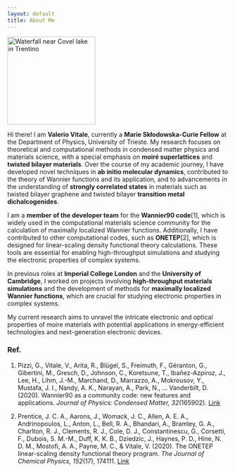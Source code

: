 ```yaml
---
layout: default
title: About Me
---
```


<img src="images/IMG20240714133612.jpg" alt="Waterfall near Covel lake in Trentino" width="200" />

Hi there! I am **Valerio Vitale**, currently a **Marie Skłodowska-Curie Fellow** at the Department of Physics, University of Trieste. My research focuses on theoretical and computational methods in condensed matter physics and materials science, with a special emphasis on **moiré superlattices** and **twisted bilayer materials**. Over the course of my academic journey, I have developed novel techniques in **ab initio molecular dynamics**, contributed to the theory of Wannier functions and its application, and to advancements in the understanding of **strongly correlated states** in materials such as twisted bilayer graphene and twisted bilayer **transition metal dichalcogenides**.

I am a **member of the developer team** for the **Wannier90 code**[1], which is widely used in the computational materials science community for the calculation of maximally localized Wannier functions. Additionally, I have contributed to other computational codes, such as **ONETEP**[2], which is designed for linear-scaling density functional theory calculations. These tools are essential for enabling high-throughput simulations and studying the electronic properties of complex systems.

In previous roles at **Imperial College London** and the **University of Cambridge**, I worked on projects involving **high-throughput materials simulations** and the development of methods for **maximally localized Wannier functions**, which are crucial for studying electronic properties in complex systems. 

My current research aims to unravel the intricate electronic and optical properties of moire materials with potential applications in energy-efficient technologies and next-generation electronic devices.

### Ref.
1. Pizzi, G., Vitale, V., Arita, R., Blügel, S., Freimuth, F., Géranton, G., Gibertini, M., Gresch, D., Johnson, C., Koretsune, T., Ibañez-Azpiroz, J., Lee, H., Lihm, J.-M., Marchand, D., Marrazzo, A., Mokrousov, Y., Mustafa, J. I., Nandy, A. K., Narayan, A., Park, N., … Vanderbilt, D. (2020). Wannier90 as a community code: new features and applications. *Journal of Physics: Condensed Matter, 32*(165902). [Link](https://iopscience.iop.org/article/10.1088/1361-648X/ab51ff/meta)

2. Prentice, J. C. A., Aarons, J., Womack, J. C., Allen, A. E. A., Andrinopoulos, L., Anton, L., Bell, R. A., Bhandari, A., Bramley, G. A., Charlton, R. J., Clements, R. J., Cole, D. J., Constantinescu, G., Corsetti, F., Dubois, S. M.-M., Duff, K. K. B., Dziedzic, J., Haynes, P. D., Hine, N. D. M., Mostofi, A. A., Payne, M. C., & Vitale, V. (2020). The ONETEP linear-scaling density functional theory program. *The Journal of Chemical Physics, 152*(17), 174111. [Link](https://pubs.aip.org/aip/jcp/article/152/17/174111/198202)

